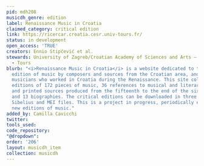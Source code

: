 ```yaml
---
pid: mdh208
musicdh_genre: edition
label: Renaissance Music in Croatia
claimed_category: critical edition
link: https://ricercar.croatia.cesr.univ-tours.fr/
status: in development
open_access: 'TRUE'
creators: Ennio Stipčević et al.
stewards: University of Zagreb/Croatian Academy of Sciences and Arts – Zagreb, CESR
  - Tours
blurb: "<i>Renaissance Music in Croatia</i> is a website dedicated to the critical
  edition of music by composers and sources from the Croatian area, and also by Italian
  musicians who worked in Croatia during the Renaissance. This site collects the critical
  editions of 172 pieces of music, 36 references to musical and literary manuscripts
  and printed sources produced from the fifteenth to the end of the sixteenth century,
  and 13 biographies. The critical editions can be downloaded in three formats: pdf,
  Sibelius and MEI files. This is a project in progress, periodically enriched with
  new editions of music."
added_by: Camilla Cavicchi
twitter: 
tools_used: 
code_repository: 
"@dropdown": 
order: '206'
layout: musicdh_item
collection: musicdh
---
```

